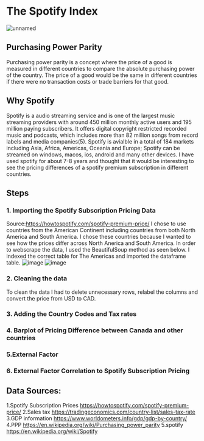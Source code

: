# The Spotify Index

![unnamed](https://user-images.githubusercontent.com/120099114/206535243-492f6ef1-fd32-4691-a32b-b78e376e780a.png)

## Purchasing Power Parity
Purchasing power parity is a concept where the price of a good is measured in different countries to compare the absolute purchasing power of the country. The price of a good would be the same in different countries if there were no transaction costs or trade barriers for that good.

## Why Spotify
Spotify is a audio streaming service and is one of the largest music streaming providers with around 450 million monthly active users and 195 million paying subscribers. It offers digital copyright restricted recorded music and podcasts, which includes more than 82 million songs from record labels and media companies(5). Spotify is avialble in a total of 184 markets including Asia, Africa, Americas, Oceania and Europe; Spotify can be streamed on windows, macos, ios, android and many other devices. I have used spotify for about 7-8 years and thought that it would be interesting to see the pricing differences of a spotify premium subscription in different countries.

## Steps

### 1. Importing the Spotify Subscription Pricing Data 
Source:https://howtospotify.com/spotify-premium-price/
I chose to use countries from the American Continent including countries from both North America and South America. I chose these countries because I wanted to see how the prices differ across North Anerica and South America. In order to webscrape the data, I used the BeautifulSoup method as seen below. I indexed the correct table for The Americas and imported the dataframe table.
![image](https://user-images.githubusercontent.com/120099114/206542459-663751e1-2e21-4f8b-ab0b-1337acc8db2a.png)
![image](https://user-images.githubusercontent.com/120099114/206543429-c0369665-efea-4f35-977e-269aacd89ae0.png)

### 2. Cleaning the data
To clean the data I had to delete unnecessary rows, relabel the columns and convert the price from USD to CAD.

### 3. Adding the Country Codes and Tax rates

### 4. Barplot of Pricing Difference between Canada and other countries

### 5.External Factor

### 6. External Factor Correlation to Spotify Subscription Pricing

## Data Sources:
1.Spotify Subscription Prices
https://howtospotify.com/spotify-premium-price/
2.Sales tax
https://tradingeconomics.com/country-list/sales-tax-rate
3.GDP information
https://www.worldometers.info/gdp/gdp-by-country/
4.PPP
https://en.wikipedia.org/wiki/Purchasing_power_parity
5.spotify
https://en.wikipedia.org/wiki/Spotify
